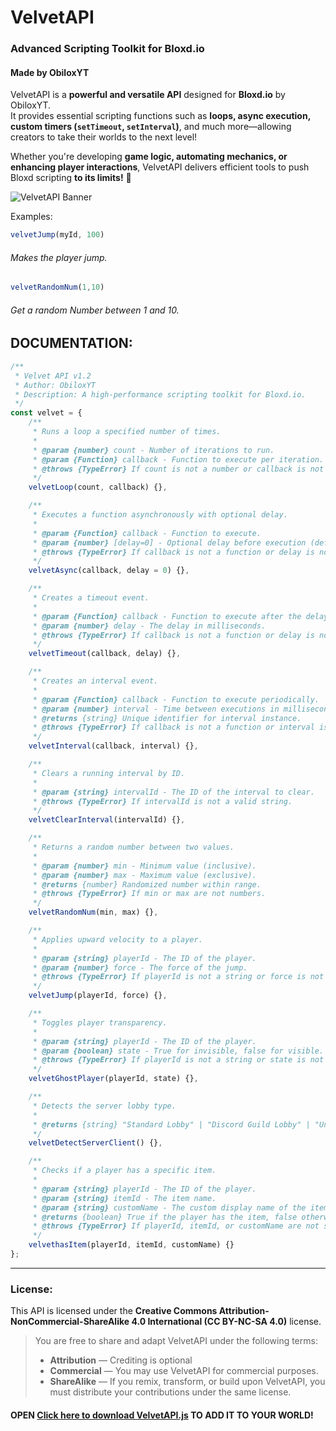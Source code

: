 # **VelvetAPI**  
### **Advanced Scripting Toolkit for Bloxd.io**  
#### **Made by ObiloxYT**  

VelvetAPI is a **powerful and versatile API** designed for **Bloxd.io** by ObiloxYT.  
It provides essential scripting functions such as **loops, async execution, custom timers (`setTimeout`, `setInterval`)**, and much more—allowing creators to take their worlds to the next level!  

Whether you're developing **game logic, automating mechanics, or enhancing player interactions**, VelvetAPI delivers efficient tools to push Bloxd scripting **to its limits!** 🚀  

![VelvetAPI Banner](main/VelvetAPI_Banner.png)

Examples:

```js
velvetJump(myId, 100)
```
###### Makes the player jump.

```js
velvetRandomNum(1,10)
```
###### Get a random Number between 1 and 10.

## DOCUMENTATION:
```js
/**
 * Velvet API v1.2  
 * Author: ObiloxYT  
 * Description: A high-performance scripting toolkit for Bloxd.io.  
 */
const velvet = {
    /**
     * Runs a loop a specified number of times.
     *
     * @param {number} count - Number of iterations to run.
     * @param {Function} callback - Function to execute per iteration.
     * @throws {TypeError} If count is not a number or callback is not a function.
     */
    velvetLoop(count, callback) {},

    /**
     * Executes a function asynchronously with optional delay.
     *
     * @param {Function} callback - Function to execute.
     * @param {number} [delay=0] - Optional delay before execution (default 0ms).
     * @throws {TypeError} If callback is not a function or delay is not a number.
     */
    velvetAsync(callback, delay = 0) {},

    /**
     * Creates a timeout event.
     *
     * @param {Function} callback - Function to execute after the delay.
     * @param {number} delay - The delay in milliseconds.
     * @throws {TypeError} If callback is not a function or delay is not a number.
     */
    velvetTimeout(callback, delay) {},

    /**
     * Creates an interval event.
     *
     * @param {Function} callback - Function to execute periodically.
     * @param {number} interval - Time between executions in milliseconds.
     * @returns {string} Unique identifier for interval instance.
     * @throws {TypeError} If callback is not a function or interval is not a number.
     */
    velvetInterval(callback, interval) {},

    /**
     * Clears a running interval by ID.
     *
     * @param {string} intervalId - The ID of the interval to clear.
     * @throws {TypeError} If intervalId is not a valid string.
     */
    velvetClearInterval(intervalId) {},

    /**
     * Returns a random number between two values.
     *
     * @param {number} min - Minimum value (inclusive).
     * @param {number} max - Maximum value (exclusive).
     * @returns {number} Randomized number within range.
     * @throws {TypeError} If min or max are not numbers.
     */
    velvetRandomNum(min, max) {},

    /**
     * Applies upward velocity to a player.
     *
     * @param {string} playerId - The ID of the player.
     * @param {number} force - The force of the jump.
     * @throws {TypeError} If playerId is not a string or force is not a number.
     */
    velvetJump(playerId, force) {},

    /**
     * Toggles player transparency.
     *
     * @param {string} playerId - The ID of the player.
     * @param {boolean} state - True for invisible, false for visible.
     * @throws {TypeError} If playerId is not a string or state is not a boolean.
     */
    velvetGhostPlayer(playerId, state) {},

    /**
     * Detects the server lobby type.
     *
     * @returns {string} "Standard Lobby" | "Discord Guild Lobby" | "Unknown Lobby Type"
     */
    velvetDetectServerClient() {},

    /**
     * Checks if a player has a specific item.
     *
     * @param {string} playerId - The ID of the player.
     * @param {string} itemId - The item name.
     * @param {string} customName - The custom display name of the item.
     * @returns {boolean} True if the player has the item, false otherwise.
     * @throws {TypeError} If playerId, itemId, or customName are not strings.
     */
    velvethasItem(playerId, itemId, customName) {}
};
```

---

### License: 
This API is licensed under the **Creative Commons Attribution-NonCommercial-ShareAlike 4.0 International (CC BY-NC-SA 4.0)** license.

> You are free to share and adapt VelvetAPI under the following terms:
> - **Attribution** — Crediting is optional
> - **Commercial** — You may use VelvetAPI for commercial purposes.
> - **ShareAlike** — If you remix, transform, or build upon VelvetAPI, you must distribute your contributions under the same license.

#### OPEN [Click here to download VelvetAPI.js](main/VelvetAPI.js) TO ADD IT TO YOUR WORLD!
